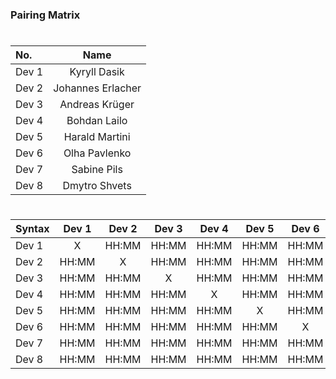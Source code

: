 ### Pairing Matrix
#
| No.              | Name                  | 
| :---             |    :----:             |
| Dev 1            | Kyryll Dasik          |
| Dev 2            | Johannes Erlacher     |
| Dev 3            | Andreas Krüger        |
| Dev 4            | Bohdan Lailo          |
| Dev 5            | Harald Martini        |
| Dev 6            | Olha Pavlenko         |
| Dev 7            | Sabine Pils           |
| Dev 8            | Dmytro Shvets         |
#
| Syntax      | Dev 1   	  | Dev 2   	  | Dev 3   	  | Dev 4   	  | Dev 5   	  | Dev 6   	  | Dev 7   	  | Dev 8   	  |
| :---        |    :----:   |    :----:   |    :----:   |    :----:   |    :----:   |    :----:   |    :----:   |    :----:   |
| Dev 1       | X           | HH:MM       | HH:MM       | HH:MM       | HH:MM       | HH:MM       | HH:MM       | HH:MM       |
| Dev 2       | HH:MM       | X           | HH:MM       | HH:MM       | HH:MM       | HH:MM       | HH:MM       | HH:MM       |
| Dev 3       | HH:MM       | HH:MM       | X           | HH:MM       | HH:MM       | HH:MM       | HH:MM       | HH:MM       |
| Dev 4       | HH:MM       | HH:MM       | HH:MM       | X           | HH:MM       | HH:MM       | HH:MM       | HH:MM       |
| Dev 5       | HH:MM       | HH:MM       | HH:MM       | HH:MM       | X           | HH:MM       | HH:MM       | HH:MM       |
| Dev 6       | HH:MM       | HH:MM       | HH:MM       | HH:MM       | HH:MM       | X           | HH:MM       | HH:MM       |
| Dev 7       | HH:MM       | HH:MM       | HH:MM       | HH:MM       | HH:MM       | HH:MM       | X           | HH:MM       |
| Dev 8       | HH:MM       | HH:MM       | HH:MM       | HH:MM       | HH:MM       | HH:MM       | HH:MM       | X           |
